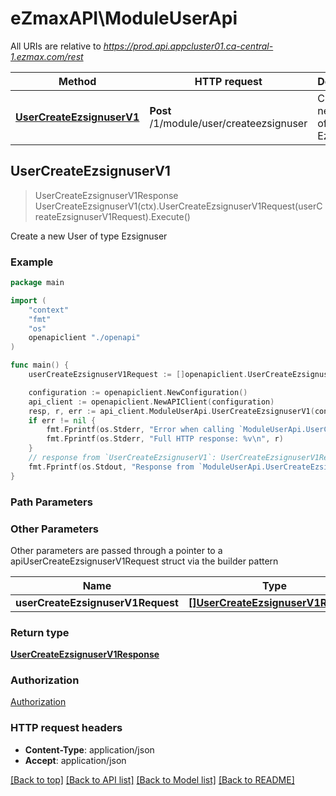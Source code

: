 # eZmaxAPI\ModuleUserApi

All URIs are relative to *https://prod.api.appcluster01.ca-central-1.ezmax.com/rest*

Method | HTTP request | Description
------------- | ------------- | -------------
[**UserCreateEzsignuserV1**](ModuleUserApi.md#UserCreateEzsignuserV1) | **Post** /1/module/user/createezsignuser | Create a new User of type Ezsignuser



## UserCreateEzsignuserV1

> UserCreateEzsignuserV1Response UserCreateEzsignuserV1(ctx).UserCreateEzsignuserV1Request(userCreateEzsignuserV1Request).Execute()

Create a new User of type Ezsignuser



### Example

```go
package main

import (
    "context"
    "fmt"
    "os"
    openapiclient "./openapi"
)

func main() {
    userCreateEzsignuserV1Request := []openapiclient.UserCreateEzsignuserV1Request{*openapiclient.NewUserCreateEzsignuserV1Request(int32(2), "John", "Doe", "example@domain.com", "514", "990", "1516")} // []UserCreateEzsignuserV1Request | 

    configuration := openapiclient.NewConfiguration()
    api_client := openapiclient.NewAPIClient(configuration)
    resp, r, err := api_client.ModuleUserApi.UserCreateEzsignuserV1(context.Background()).UserCreateEzsignuserV1Request(userCreateEzsignuserV1Request).Execute()
    if err != nil {
        fmt.Fprintf(os.Stderr, "Error when calling `ModuleUserApi.UserCreateEzsignuserV1``: %v\n", err)
        fmt.Fprintf(os.Stderr, "Full HTTP response: %v\n", r)
    }
    // response from `UserCreateEzsignuserV1`: UserCreateEzsignuserV1Response
    fmt.Fprintf(os.Stdout, "Response from `ModuleUserApi.UserCreateEzsignuserV1`: %v\n", resp)
}
```

### Path Parameters



### Other Parameters

Other parameters are passed through a pointer to a apiUserCreateEzsignuserV1Request struct via the builder pattern


Name | Type | Description  | Notes
------------- | ------------- | ------------- | -------------
 **userCreateEzsignuserV1Request** | [**[]UserCreateEzsignuserV1Request**](user-createEzsignuser-v1-Request.md) |  | 

### Return type

[**UserCreateEzsignuserV1Response**](user-createEzsignuser-v1-Response.md)

### Authorization

[Authorization](../README.md#Authorization)

### HTTP request headers

- **Content-Type**: application/json
- **Accept**: application/json

[[Back to top]](#) [[Back to API list]](../README.md#documentation-for-api-endpoints)
[[Back to Model list]](../README.md#documentation-for-models)
[[Back to README]](../README.md)

